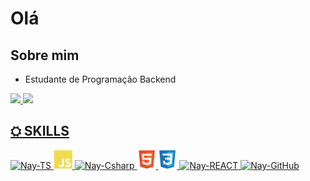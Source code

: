 # Olá

## Sobre mim
+ Estudante de Programação Backend

<div>
	<a href="https://github.com/Nnayuta">
	<img height="170em" src="https://github-readme-stats.vercel.app/api?username=Nnayuta&show_icons=true&include_all_commits=true&count_private=true&bg_color=45,8e2de2,4a00e0&title_color=fff&icon_color=fff&border_color=000&text_color=fff"/>
  <img height="170em" src="https://github-readme-stats.vercel.app/api/top-langs/?username=Nnayuta&layout=compact&langs_count=7&bg_color=45,8e2de2,4a00e0&title_color=fff&icon_color=fff&border_color=000&text_color=fff"/>
</div>
  
## ⛭ SKILLS
  
<div>
	<img alt="Nay-TS" height="30" src="https://cdn.jsdelivr.net/gh/devicons/devicon/icons/typescript/typescript-original.svg">
	<img alt="Nay-JS" height="30" src="https://raw.githubusercontent.com/devicons/devicon/master/icons/javascript/javascript-plain.svg">
	<img alt="Nay-Csharp" height="30"  src="https://cdn.jsdelivr.net/gh/devicons/devicon/icons/csharp/csharp-original.svg" />
	<img alt="Nay-HTML" height="30"  src="https://raw.githubusercontent.com/devicons/devicon/master/icons/html5/html5-original.svg">
	<img alt="Nay-CSS" height="30" src="https://raw.githubusercontent.com/devicons/devicon/master/icons/css3/css3-original.svg">
	<img alt="Nay-REACT" height="30" src="https://cdn.jsdelivr.net/gh/devicons/devicon/icons/react/react-original.svg" />
	<img alt="Nay-GitHub" height="30" src="https://cdn.jsdelivr.net/gh/devicons/devicon/icons/github/github-original.svg" />
</div>
  
